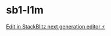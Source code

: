 # sb1-l1m

[Edit in StackBlitz next generation editor ⚡️](https://stackblitz.com/~/github.com/AminaMo3/sb1-l1m)